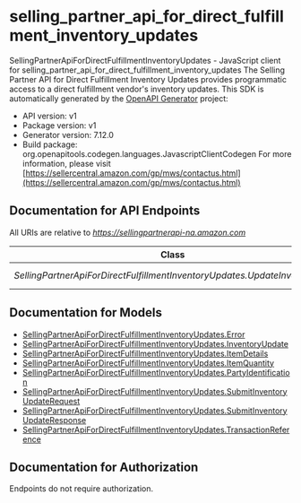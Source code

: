 # selling_partner_api_for_direct_fulfillment_inventory_updates

SellingPartnerApiForDirectFulfillmentInventoryUpdates - JavaScript client for selling_partner_api_for_direct_fulfillment_inventory_updates
The Selling Partner API for Direct Fulfillment Inventory Updates provides programmatic access to a direct fulfillment vendor's inventory updates.
This SDK is automatically generated by the [OpenAPI Generator](https://openapi-generator.tech) project:

- API version: v1
- Package version: v1
- Generator version: 7.12.0
- Build package: org.openapitools.codegen.languages.JavascriptClientCodegen
For more information, please visit [https://sellercentral.amazon.com/gp/mws/contactus.html](https://sellercentral.amazon.com/gp/mws/contactus.html)

## Documentation for API Endpoints

All URIs are relative to *https://sellingpartnerapi-na.amazon.com*

Class | Method | HTTP request | Description
------------ | ------------- | ------------- | -------------
*SellingPartnerApiForDirectFulfillmentInventoryUpdates.UpdateInventoryApi* | [**submitInventoryUpdate**](docs/UpdateInventoryApi.md#submitInventoryUpdate) | **POST** /vendor/directFulfillment/inventory/v1/warehouses/{warehouseId}/items | 


## Documentation for Models

 - [SellingPartnerApiForDirectFulfillmentInventoryUpdates.Error](docs/Error.md)
 - [SellingPartnerApiForDirectFulfillmentInventoryUpdates.InventoryUpdate](docs/InventoryUpdate.md)
 - [SellingPartnerApiForDirectFulfillmentInventoryUpdates.ItemDetails](docs/ItemDetails.md)
 - [SellingPartnerApiForDirectFulfillmentInventoryUpdates.ItemQuantity](docs/ItemQuantity.md)
 - [SellingPartnerApiForDirectFulfillmentInventoryUpdates.PartyIdentification](docs/PartyIdentification.md)
 - [SellingPartnerApiForDirectFulfillmentInventoryUpdates.SubmitInventoryUpdateRequest](docs/SubmitInventoryUpdateRequest.md)
 - [SellingPartnerApiForDirectFulfillmentInventoryUpdates.SubmitInventoryUpdateResponse](docs/SubmitInventoryUpdateResponse.md)
 - [SellingPartnerApiForDirectFulfillmentInventoryUpdates.TransactionReference](docs/TransactionReference.md)


## Documentation for Authorization

Endpoints do not require authorization.

